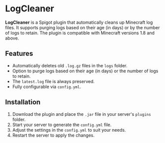 # LogCleaner

**LogCleaner** is a Spigot plugin that automatically cleans up Minecraft log files. It supports purging logs based on their age (in days) or by the number of logs to retain. The plugin is compatible with Minecraft versions 1.8 and above.

## Features

- Automatically deletes old `.log.gz` files in the `logs` folder.
- Option to purge logs based on their age (in days) or the number of logs to retain.
- The `latest.log` file is always preserved.
- Fully configurable via `config.yml`.

## Installation

1. Download the plugin and place the `.jar` file in your server's `plugins` folder.
2. Start your server to generate the `config.yml` file.
3. Adjust the settings in the `config.yml` to suit your needs.
4. Restart the server to apply the changes.
